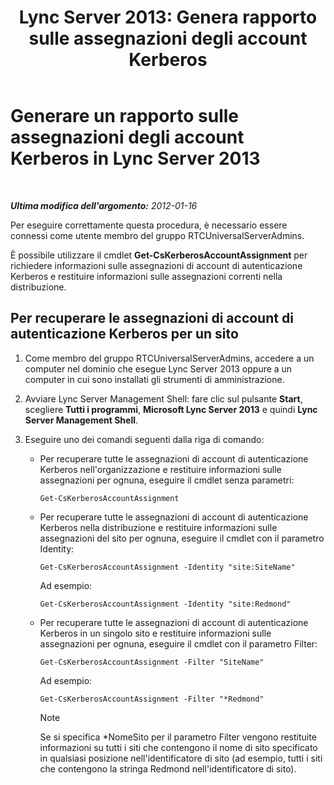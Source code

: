 ﻿---
title: "Lync Server 2013: Genera rapporto sulle assegnazioni degli account Kerberos"
TOCTitle: Generare un rapporto sulle assegnazioni degli account Kerberos
ms:assetid: 523231f6-81b3-454b-996d-663d9bd5cf83
ms:mtpsurl: https://technet.microsoft.com/it-it/library/Gg398343(v=OCS.15)
ms:contentKeyID: 49300575
ms.date: 08/24/2015
mtps_version: v=OCS.15
ms.translationtype: HT
---

# Generare un rapporto sulle assegnazioni degli account Kerberos in Lync Server 2013

 

_**Ultima modifica dell'argomento:** 2012-01-16_

Per eseguire correttamente questa procedura, è necessario essere connessi come utente membro del gruppo RTCUniversalServerAdmins.

È possibile utilizzare il cmdlet **Get-CsKerberosAccountAssignment** per richiedere informazioni sulle assegnazioni di account di autenticazione Kerberos e restituire informazioni sulle assegnazioni correnti nella distribuzione.

## Per recuperare le assegnazioni di account di autenticazione Kerberos per un sito

1.  Come membro del gruppo RTCUniversalServerAdmins, accedere a un computer nel dominio che esegue Lync Server 2013 oppure a un computer in cui sono installati gli strumenti di amministrazione.

2.  Avviare Lync Server Management Shell: fare clic sul pulsante **Start**, scegliere **Tutti i programmi**, **Microsoft Lync Server 2013** e quindi **Lync Server Management Shell**.

3.  Eseguire uno dei comandi seguenti dalla riga di comando:
    
      - Per recuperare tutte le assegnazioni di account di autenticazione Kerberos nell'organizzazione e restituire informazioni sulle assegnazioni per ognuna, eseguire il cmdlet senza parametri:
        
            Get-CsKerberosAccountAssignment
    
      - Per recuperare tutte le assegnazioni di account di autenticazione Kerberos nella distribuzione e restituire informazioni sulle assegnazioni del sito per ognuna, eseguire il cmdlet con il parametro Identity:
        
            Get-CsKerberosAccountAssignment -Identity "site:SiteName"
        
        Ad esempio:
        
            Get-CsKerberosAccountAssignment -Identity "site:Redmond"
    
      - Per recuperare tutte le assegnazioni di account di autenticazione Kerberos in un singolo sito e restituire informazioni sulle assegnazioni per ognuna, eseguire il cmdlet con il parametro Filter:
        
            Get-CsKerberosAccountAssignment -Filter "SiteName"
        
        Ad esempio:
        
            Get-CsKerberosAccountAssignment -Filter "*Redmond"
        

        > [!NOTE]
        > Se si specifica *NomeSito per il parametro Filter vengono restituite informazioni su tutti i siti che contengono il nome di sito specificato in qualsiasi posizione nell'identificatore di sito (ad esempio, tutti i siti che contengono la stringa Redmond nell'identificatore di sito).


